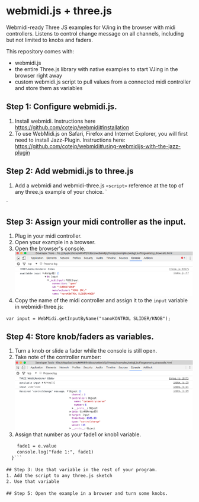 # webmidi.js + three.js
Webmidi-ready Three JS examples for VJing in the browser with midi controllers.
Listens to control change message on all channels, including but not limited to knobs and faders.

This repository comes with:
* webmidi.js
* the entire Three.js library with native examples to start VJing in the browser right away
* custom webmidi.js script to pull values from a connected midi controller and store them as variables

## Step 1: Configure webmidi.js.
1. Install webmidi. Instructions here https://github.com/cotejp/webmidi#installation
2. To use WebMidi.js on Safari, Firefox and Internet Explorer, you will first need to install Jazz-Plugin. Instructions here: https://github.com/cotejp/webmidi#using-webmidijs-with-the-jazz-plugin

## Step 2: Add webmidi.js to three.js
1. Add a webmidi and webmidi-three.js `<script>` reference at the top of any three.js example of your choice.
`<script src="src/js/webmidi.js"></script>
<script src="src/js/webmidi-three.js"></script>`

## Step 3: Assign your midi controller as the input.
1. Plug in your midi controller.
2. Open your example in a browser.
3. Open the browser's console.
![available input in console](/readme-images/available-input.png "available input in console")
4. Copy the name of the midi controller and assign it to the `input` variable in webmidi-three.js:

`var input = WebMidi.getInputByName("nanoKONTROL SLIDER/KNOB");`

## Step 4: Store knob/faders as variables.
1. Turn a knob or slide a fader while the console is still open.
2. Take note of the controller number:
![controller number](/readme-images/controller-number.png "controller number")
3. Assign that number as your fade1 or knob1 variable.
```if (e.controller.number === 6) {
    fade1 = e.value
    console.log("fade 1:", fade1)
  }```

## Step 3: Use that variable in the rest of your program.
1. Add the script to any three.js sketch
2. Use that variable

## Step 5: Open the example in a browser and turn some knobs.


